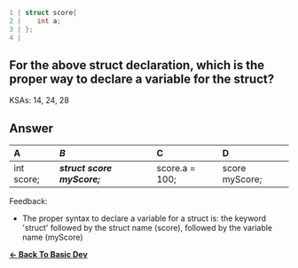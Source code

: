 ```c
1 | struct score{
2 |    int a;
3 | };
4 | 
```

## For the above struct declaration, which is the proper way to declare a variable for the struct?

KSAs: 14, 24, 28

## Answer
| A | ***B*** | C | D |
| :--- | :--- | :--- | :--- |
| int score; | ***struct score myScore;*** | score.a = 100; | score myScore; |


Feedback:

- The proper syntax to declare a variable for a struct is: the keyword 'struct' followed by the struct name (score), followed by the variable name (myScore)

[**<- Back To Basic Dev**](../../../Basic_Dev.md)

